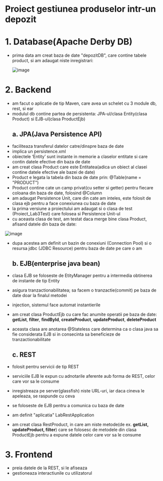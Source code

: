 # Proiect gestiunea produselor intr-un depozit

# 1. Database(Apache Derby DB)
  - prima data am creat baza de date "depozitDB", care contine tabele product, si am adaugat niste inregistrari:
  
    ![image](https://user-images.githubusercontent.com/44323117/146452080-3bf15a52-1016-4096-bd28-bf0c56aa97bb.png)

# 2. Backend 
  - am facut o aplicatie de tip Maven, care avea un schelet cu 3 module db, rest, si ear
  - modulul db contine partea de persistenta: JPA-ul/clasa Entity(clasa Product) si EJB-ul(clasa ProductEjb)
    ## a. JPA(Java Persistence API)
  - faciliteaza transferul datelor catre/dinspre baza de date
  - implica un persistence.xml
  - obiectele ‘Entity’ sunt instante in memorie a claselor entitate si care contin datele efective din baza de date
  - am creat clasa Product care este Entitatea(adica un obiect al clasei contine datele efective ale bazei de date)
  - Product e legata la tabela din baza de date prin: @Table(name = "PRODUCT")
  - Product contine cate un camp privat(cu setter si getter) pentru fiecare coloana din baza de date, folosind @Column
  - am adaugat Persistence Unit, care din cate am inteles, este folosit de clasa ejb pentru a face conexiunea cu baza de date
  - la prima versiune a proiectului am adaugat si o clasa de test (Proiect_Lab3Test) care folosea si Persistence Unit-ul
  - cu aceasta clasa de test, am testat daca merge bine clasa Product, afisand datele din baza de date:

  ![image](https://user-images.githubusercontent.com/44323117/146451393-b1ae2b39-1853-48aa-be95-14aa0dc99d6a.png)

  - dupa acestea am definit un bazin de conexiuni (Connection Pool) si o resursa jdbc (JDBC Resource) pentru baza de date pe care o am
  
    ## b. EJB(enterprise java bean)
  - clasa EJB se foloseste de EtityManager pentru a intermedia obtinerea de instante de tip Entity
  - asigura tranzactionabilitatea; sa facem o tranzactie(commit) pe baza de date doar la finalul metodei
  - injection, sistemul face automat instantierile
  - am creat clasa ProductEjb cu care fac anumite operatii pe baza de date: **getList**, **filter**, **findById**, **createProduct**, **updateProduct**, **deleteProduct**
  - aceasta clasa are anotarea @Stateless care determina ca o clasa java sa fie considerata EJB si in consecinta sa beneficieze de tranzactionabilitate
  
    ## c. REST
  - folosit pentru servicii de tip REST
  - serviciile EJB le expun cu adnotarile aferente aub forma de REST, celor care vor sa le consume
  - inregistreaza pe server(glassfish) niste URL-uri, iar daca cineva le apeleaza, se raspunde cu ceva
  - se foloseste de EJB pentru a comunica cu baza de date
  - am definit "aplicatia" LabRestApplication
  - am creat clasa RestProduct, in care am niste metode(de ex. **getList, updateProduct, filter**) care se folosesc de metodele din clasa ProductEjb pentru a expune datele celor care vor sa le consume 

# 3. Frontend 
  - preia datele de la REST, si le afiseaza
  - gestioneaza interactiunile cu utilizatorul



